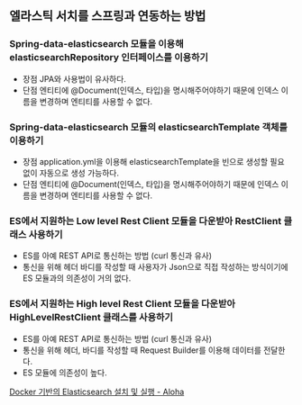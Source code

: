 ## 엘라스틱 서치를 스프링과 연동하는 방법

### Spring-data-elasticsearch 모듈을 이용해 elasticsearchRepository 인터페이스를 이용하기
* 장점
  JPA와 사용법이 유사하다.
* 단점
  엔티티에 @Document(인덱스, 타입)을 명시해주어야하기 때문에 인덱스 이름을 변경하며 엔티티를 사용할 수 없다.


### Spring-data-elasticsearch 모듈의 elasticsearchTemplate 객체를 이용하기
* 장점
  application.yml을 이용해 elasticsearchTemplate을 빈으로 생성할 필요 없이 자동으로 생성 가능하다.
* 단점
  엔티티에 @Document(인덱스, 타입)을 명시해주어야하기 때문에 인덱스 이름을 변경하며 엔티티를 사용할 수 없다.

### ES에서 지원하는 Low level Rest Client 모듈을 다운받아 RestClient 클래스 사용하기
* ES를 아예 REST API로 통신하는 방법 (curl 통신과 유사)
* 통신을 위해 헤더 바디를 작성할 때 사용자가 Json으로 직접 작성하는 방식이기에 ES 모듈과의 의존성이 거의 없다.


### ES에서 지원하는 High level Rest Client 모듈을 다운받아 HighLevelRestClient 클래스를 사용하기
* ES를 아예 REST API로 통신하는 방법 (curl 통신과 유사)
* 통신을 위해 헤더, 바디를 작성할 때 Request Builder를 이용해 데이터를 전달한다.
* ES 모듈에 의존성이 높다.


[Docker 기반의 Elasticsearch 설치 및 실행 - Aloha](https://jinhokwon.github.io/devops/elasticsearch/elasticsearch-docker/)